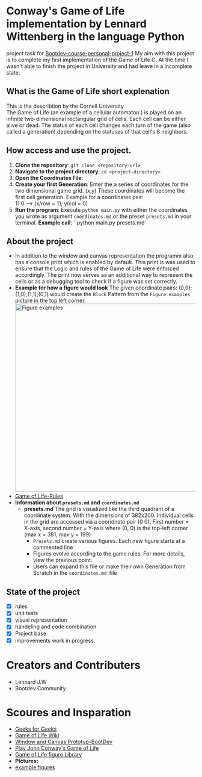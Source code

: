 Conway's Game of Life implementation by Lennard Wittenberg in the language Python
=================================================================================
project task for [Bootdev-course-personal-project-1](https://www.boot.dev/tracks/backend)
My aim with this project is to complete my first implementation of the Game of Life C. At the time I wasn't able to finish the project in University and had leave in a incomplete state.
<!---
 maybe link to old project on github 
--->

## What is the Game of Life short explenation 
This is the describtion by the Cornell University  
The Game of Life (an example of a cellular automaton ) is played on an infinite two-dimensional rectangular grid of cells. Each cell can be either alive or dead. The status of each cell changes each turn of the game (also called a generation) depending on the statuses of that cell's 8 neighbors.

## How access and use the project.
1. **Clone the repository**: `git clone <repository-url>`
2. **Navigate to the project directory**: `cd <project-directory>`
3. **Open the Coordinates File**:
4. **Create your first Generation**: Enter the a series of coordinates for the two dimensional game grid. (x,y) These coordinates will become the first cell generation. Example for a coordinates pair:  
11 0 --> (x/row = 11; y/col = 0)
6. **Run the program**: Execute `python main.py` with either the coordinates you wrote as argument `coordinates.md` or the preset `presets.md` in your terminal.
**Example call**: ``python main.py presets.md`

## About the project
- In addition to the window and canvas representation the programm also has a console print which is enabled by default. This print is was used to ensure that the Logic and rules of the Game of Life were enforced accordingly. The print now serves as an additional way to represent the cells or as a debugging tool to check if a figure was set correctly.
- **Example for how a figure would look** The given coordinate pairs: (0,0);(1,0);(1,1);(0,1) would create the `Block` Pattern from the `Figure examples` picture in the top left corner.
    <img src="https://blog.xojo.com/wp-content/uploads/2022/05/CleanShot-2022-05-02-at-14.25.12@2x-1024x924.png" alt="Figure examples" width="500"/>
- [Game of Life-Rules](https://en.wikipedia.org/wiki/Conway%27s_Game_of_Life)
- **Information about `presets.md` and `coordinates.md`**
    - **presets.md** The grid is visualized like the third quadrant of a coordinate system. With the dimensions of 382x200. Individual cells in the grid are accessed via a cooridnate pair (0 0). First number = X-axis, second number = Y-axis where (0, 0) is the top-left corner (max x = 381, max y = 199)
        - `Presets.md` create various figures. Each new figure starts at a commented line
        - Figures evolve according to the game rules. For more details, view the previous point.
        - Users can expand this file or make their own Generation from Scratch in the `coordinates.md `file



## State of the project
- [x] rules
- [x] unit tests
- [x] visual representation
- [x] handeling and code combination 
- [x] Project base
- [x] improvements work in progress.

# Creators and Contributers
- Lennard J.W
- Bootdev Community 

# Scoures and Insparation
- [Geeks for Geeks](https://www.geeksforgeeks.org/program-for-conways-game-of-life/)
- [Game of Life Wiki](https://en.wikipedia.org/wiki/Conway%27s_Game_of_Life)
- [Window and Canvas Prototyp-BootDev](https://www.boot.dev/lessons/fb0967e1-a304-4110-8bf3-41071d99af0c)
- [Play John Conway's Game of Life](https://playgameoflife.com)
- [Game of Life figure Library](https://conwaylife.appspot.com/library/a)
- **Pictures:**
- [example figures](https://blog.xojo.com/wp-content/uploads/2022/05/CleanShot-2022-05-02-at-14.25.12@2x-1024x924.png)
